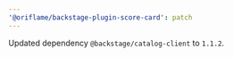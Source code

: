```yaml
---
'@oriflame/backstage-plugin-score-card': patch
---
```


Updated dependency `@backstage/catalog-client` to `1.1.2`.
